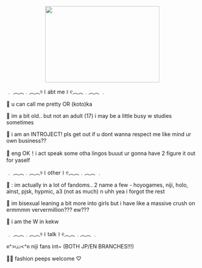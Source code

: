 <p align="center">
<img src="https://files.catbox.moe/ak1jc8.jpeg" width="300" height="200">
</p>

﹒ ︵︵﹒︵︵୨ ꒰ abt me ꒱ ୧︵︵﹒︵︵ ﹒

🧷 u can call me pretty OR (koto)ka 

💅 im a bit old.. but not an adult (17) i may be a little busy w studies sometimes

🐯 i am an INTROJECT! pls get out if u dont wanna respect me like mind ur own business??

💬 eng OK！i act speak some otha lingos buuut ur gonna have 2 figure it out for yaself 

﹒ ︵︵﹒︵︵୨ ꒰ other ꒱ ୧︵︵﹒︵︵ ﹒

🍨 : im actually in a lot of fandoms.. 2 name a few - hoyogames, niji, holo, alnst, pjsk, hypmic, a3 (not as much) n uhh yea i forgot the rest

💖 im bisexual leaning a bit more into girls but i have like a massive crush on ermmmm ververmillion??? ew???

🎀 i am the W in kekw

﹒ ︵︵﹒︵︵୨ ꒰ talk ꒱ ୧︵︵﹒︵︵ ﹒

ฅ^>⩊<^ฅ niji fans int~ (BOTH JP/EN BRANCHES!!!)

🧷💅 fashion peeps welcome ♡
<!--
**kotocat/kotocat** is a ✨ _special_ ✨ repository because its `README.md` (this file) appears on your GitHub profile.

Here are some ideas to get you started:

- 🔭 I’m currently working on ...
- 🌱 I’m currently learning ...
- 👯 I’m looking to collaborate on ...
- 🤔 I’m looking for help with ...
- 💬 Ask me about ...
- 📫 How to reach me: ...
- 😄 Pronouns: ...
- ⚡ Fun fact: ...
-->
